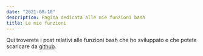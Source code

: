 ```yaml
---
date: "2021-08-10"
description: Pagina dedicata alle mie funzioni bash
title: Le mie funzioni
---
```

Qui troverete i post relativi alle funzioni bash che ho sviluppato e che potete scaricare da <a href="https://github.com/mmiots9/bash-functions" target="_blank">github</a>.